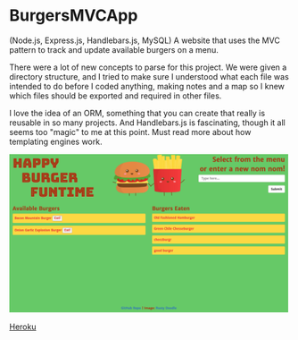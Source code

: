 # BurgersMVCApp

(Node.js, Express.js, Handlebars.js, MySQL) A website that uses the MVC pattern to track and update available burgers on a menu.

There were a lot of new concepts to parse for this project. We were given a directory structure, and I tried to make sure I understood what each file was intended to do before I coded anything, making notes and a map so I knew which files should be exported and required in other files.

I love the idea of an ORM, something that you can create that really is reusable in so many projects. And Handlebars.js is fascinating, though it all seems too "magic" to me at this point. Must read more about how templating engines work.

<img src="screenshot.png" alt="screenshot of 'Happy Burger Funtime' webpage" width="500">

[Heroku](https://nameless-mesa-32290.herokuapp.com/burgers)
